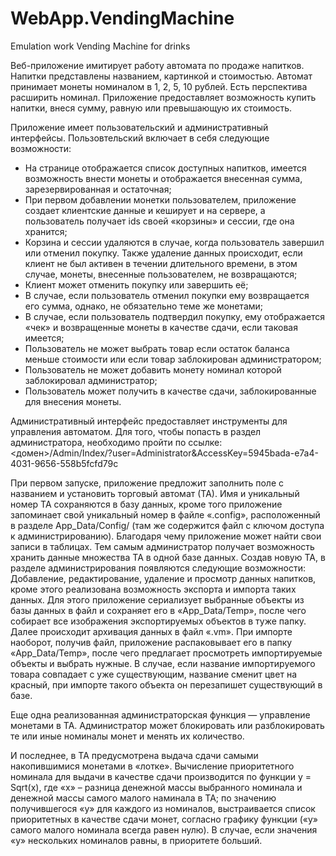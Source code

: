 # WebApp.VendingMachine
Emulation work Vending Machine for drinks

Веб-приложение имитирует работу автомата по продаже напитков. Напитки представлены названием, картинкой и стоимостью. Автомат принимает монеты номиналом в 1, 2, 5, 10 рублей. Есть перспектива расширить номинал. Приложение предоставляет возможность купить напитки, внеся сумму, равную или превышающую их стоимость.

Приложение имеет пользовательский и административный интерфейсы. Пользовтельский включает в себя следующие возможности:
- На странице отображается список доступных напитков, имеется возможность внести монеты и отображается внесенная сумма, зарезервированная и остаточная;
- При первом добавлении монетки пользователем, приложение создает клиентские данные и кеширует и на сервере, а пользователь получает ids своей «корзины» и сессии, где она хранится;
- Корзина и сессии удаляются в случае, когда пользователь завершил или отменил покупку. Также удаление данных происходит, если клиент не был активен в течении длительного времени, в этом случае, монеты, внесенные пользователем, не возвращаются;
- Клиент может отменить покупку или завершить её;
- В случае, если пользователь отменил покупки ему возвращается его сумма, однако, не обязательно теме же монетами;
- В случае, если пользователь подтвердил покупку, ему отображается «чек» и возвращенные монеты в качестве сдачи, если таковая имеется;
- Пользователь не может выбрать товар если остаток баланса меньше стоимости или если товар заблокирован администратором; 
- Пользователь не может добавить монету номинал которой заблокировал администратор;
- Пользователь может получить в качестве сдачи, заблокированные для внесения монеты.

Административный интерфейс предоставляет инструменты для управления автоматом. Для того, чтобы попасть в раздел администратора, необходимо пройти по ссылке:
	<домен>/Admin/Index/?user=Administrator&AccessKey=5945bada-e7a4-4031-9656-558b5fcfd79c

При первом запуске, приложение предложит заполнить поле с названием и установить торговый автомат (ТА). Имя и уникальный номер ТА сохраняются в базу данных, кроме того приложение запоминает свой уникальный номер в файле «.config», расположенный в разделе App_Data/Config/ (там же содержится файл с ключом доступа к администрированию).  Благодаря чему приложение может найти свои записи в таблицах. Тем самым администратор получает возможность хранить данные множества ТА в одной базе данных. 
Создав новую ТА, в разделе администрирования появляются следующие возможности:
Добавление, редактирование, удаление и просмотр данных напитков, кроме этого реализована возможность экспорта и импорта таких данных. Для этого приложение сериализует выбранные объекты из базы данных в файл и сохраняет его в «App_Data/Temp», после чего собирает все изображения экспортируемых объектов в туже папку. Далее происходит архивация данных в файл «.vm». При импорте наоборот, получив файл, приложение распаковывает его в папку «App_Data/Temp», после чего предлагает просмотреть импортируемые объекты и выбрать нужные. В случае, если название импортируемого товара совпадает с уже существующим, название сменит цвет на красный, при импорте такого объекта он перезапишет существующий в базе.

Еще одна реализованная администраторская функция — управление монетами в ТА. Администратор может блокировать или разблокировать те или иные номиналы монет и менять их количество.

И последнее, в ТА предусмотрена выдача сдачи самыми накопившимися монетами в «лотке». Вычисление приоритетного номинала для выдачи в качестве сдачи производится по функции y = Sqrt(x), где «x» – разница денежной массы выбранного номинала и денежной массы самого малого наминала в ТА; по значению получившегося «y» для каждого из номиналов, выстраивается список приоритетных в качестве сдачи монет, согласно графику функции («y» самого малого номинала всегда равен нулю). В случае, если значения «y» нескольких номиналов равны, в приоритете больший.
